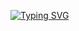 [![Typing SVG](https://readme-typing-svg.herokuapp.com?lines=Hi%2C+I'm+Arne)](https://git.io/typing-svg)
